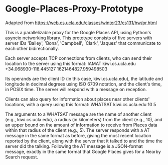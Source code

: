 # Google-Places-Proxy-Prototype
Adapted from https://web.cs.ucla.edu/classes/winter23/cs131/hw/pr.html

This is a parallelizable proxy for the Google Places API, using Python's asyncio networking library.
This prototype consists of five servers with server IDs 'Bailey', 'Bona', 'Campbell', 'Clark', 'Jaquez' that communicate to each other bidirectionally.

Each server accepts TCP connections from clients, who can send their location to the server using this format:
IAMAT kiwi.cs.ucla.edu +34.068930-118.445127 1621464827.959498503

Its operands are the client ID (in this case, kiwi.cs.ucla.edu), the latitude and longitude in decimal degrees using ISO 6709 notation, and the client's time, in POSIX time.
The server will respond with a message on reception.

Clients can also query for information about places near other clients' locations, with a query using this format:
WHATSAT kiwi.cs.ucla.edu 10 5

The arguments to a WHATSAT message are the name of another client (e.g., kiwi.cs.ucla.edu), a radius (in kilometers) from the client (e.g., 10), 
and an upper bound on the amount of information to receive from Places data within that radius of the client (e.g., 5).
The server responds with a AT message in the same format as before, giving the most recent location reported by the client, along with the server that it talked to and the time the server did the talking. 
Following the AT message is a JSON-format message, exactly in the same format that Google Places gives for a Nearby Search request.
